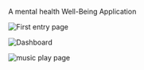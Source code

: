 A mental health Well-Being Application



![First entry page](https://github.com/kanishksharma123/Mental_fitness_app/assets/89863825/ee17786d-02fb-449c-8a22-7ff3e4261853)

![Dashboard](https://github.com/kanishksharma123/Mental_fitness_app/assets/89863825/318adfa6-8528-48cd-a7ab-6a8e33c8264f)

![music play page](https://github.com/kanishksharma123/Mental_fitness_app/assets/89863825/e9959c0b-5e08-40cb-a1df-9e165c9c41db)
